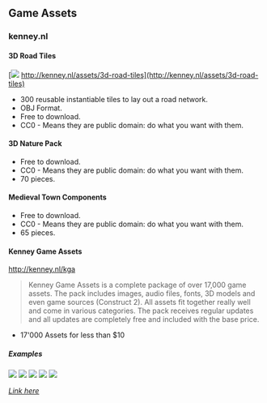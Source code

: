 
Game Assets
-----------

### kenney.nl

#### 3D Road Tiles

[![](http://cdn.ahcox.com/wp-ahcox.com/wp-content/uploads/2015/11/kenney_3d_road_tiles.jpg)
http://kenney.nl/assets/3d-road-tiles](http://kenney.nl/assets/3d-road-tiles)

-   300 reusable instantiable tiles to lay out a road network.
-   OBJ Format.
-   Free to download.
-   CC0 - Means they are public domain: do what you want with them.

#### 3D Nature Pack

-   Free to download.
-   CC0 - Means they are public domain: do what you want with them.
-   70 pieces.

#### Medieval Town Components

-   Free to download.
-   CC0 - Means they are public domain: do what you want with them.
-   65 pieces.

#### Kenney Game Assets

<http://kenney.nl/kga>

> Kenney Game Assets is a complete package of over 17,000 game assets.
> The pack includes images, audio files, fonts, 3D models and even game
> sources (Construct 2). All assets fit together really well and come in
> various categories. The pack receives regular updates and all updates
> are completely free and included with the base price.

-   17'000 Assets for less than \$10

##### Examples

![](http://kenney.nl/content/4-assets/14-minigolf-pack/preview-nature.png)
![](https://img.itch.io/aW1hZ2UvMjQyNi81Njk3NC5wbmc=/original/Tv5Js3.png)
![](https://img.itch.io/aW1hZ2UvMjQyNi81Njk3NS5wbmc=/original/7X5lTy.png)
![](https://img.itch.io/aW1hZ2UvMjQyNi81Njk3Ny5wbmc=/original/Jbbfmr.png)
![](https://img.itch.io/aW1hZ2UvMjQyNi81Njk3My5wbmc=/original/T67uWl.png)

_[Link here](http://ahcox.com/game-development/game-development-resources/)_
